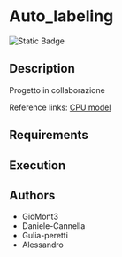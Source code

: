 # Auto_labeling

![Static Badge](https://img.shields.io/badge/LLM-phi3%20mini%204k%20onnx-lightblue?style=for-the-badge&logo=phi3)

## Description

Progetto in collaborazione

Reference links:
[CPU model](https://github.com/microsoft/onnxruntime-genai/blob/main/examples/python/phi-3-tutorial.md#run-on-cpu)

## Requirements

## Execution

## Authors

- GioMont3
- Daniele-Cannella
- Gulia-peretti
- Alessandro
